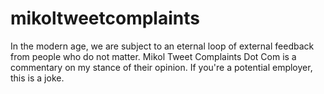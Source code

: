 # mikoltweetcomplaints
In the modern age, we are subject to an eternal loop of external feedback from people who do not matter. Mikol Tweet Complaints Dot Com is a commentary on my stance of their opinion. If you're a potential employer, this is a joke.
